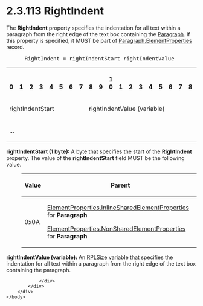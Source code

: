 <html dir="LTR" xmlns:mshelp="http://msdn.microsoft.com/mshelp" xmlns:ddue="http://ddue.schemas.microsoft.com/authoring/2003/5" xmlns:xlink="http://www.w3.org/1999/xlink" xmlns:tool="http://www.microsoft.com/tooltip">
    <head>
        <meta http-equiv="Content-Type" content="text/html; CHARSET=utf-8"></meta>
        <meta name="save" content="history"></meta>
        <title>2.3.113 RightIndent</title>
        <xml>
            <mshelp:toctitle title="2.3.113 RightIndent"></mshelp:toctitle>
            <mshelp:rltitle title="[MS-RPL]: RightIndent"></mshelp:rltitle>
            <mshelp:keyword index="A" term="87063fe1-2139-422a-80de-47d6f710d59b"></mshelp:keyword>
            <mshelp:attr name="DCSext.ContentType" value="open specification"></mshelp:attr>
            <mshelp:attr name="AssetID" value="87063fe1-2139-422a-80de-47d6f710d59b"></mshelp:attr>
            <mshelp:attr name="TopicType" value="kbRef"></mshelp:attr>
            <mshelp:attr name="DCSext.Title" value="[MS-RPL]: RightIndent" />
        </xml>
    </head>
    <body>
        <div id="header">
            <h1 class="heading">2.3.113 RightIndent</h1>
        </div>
        <div id="mainSection">
            <div id="mainBody">
                <div id="allHistory" class="saveHistory"></div>
                <div id="sectionSection0" class="section" name="collapseableSection">
                    

<p>The <b>RightIndent</b> property specifies the indentation
for all text within a paragraph from the right edge of the text box containing
the <a href="3024abc3-23db-494b-a63a-6bd565e4500b.md">Paragraph</a>. If this
property is specified, it MUST be part of <a href="d7f6cef2-01c6-4562-a4a0-5f205d79963e.md">Paragraph.ElementProperties</a>
record.</p>

<dl>
<dd>
<div><pre> RightIndent = rightIndentStart rightIndentValue
</pre></div>
</dd></dl>

<table>
 <tr>
  <th><p><br>0</p></th>
  <th><p><br>1</p></th>
  <th><p><br>2</p></th>
  <th><p><br>3</p></th>
  <th><p><br>4</p></th>
  <th><p><br>5</p></th>
  <th><p><br>6</p></th>
  <th><p><br>7</p></th>
  <th><p><br>8</p></th>
  <th><p><br>9</p></th>
  <th><p>1<br>0</p></th>
  <th><p><br>1</p></th>
  <th><p><br>2</p></th>
  <th><p><br>3</p></th>
  <th><p><br>4</p></th>
  <th><p><br>5</p></th>
  <th><p><br>6</p></th>
  <th><p><br>7</p></th>
  <th><p><br>8</p></th>
  <th><p><br>9</p></th>
  <th><p>2<br>0</p></th>
  <th><p><br>1</p></th>
  <th><p><br>2</p></th>
  <th><p><br>3</p></th>
  <th><p><br>4</p></th>
  <th><p><br>5</p></th>
  <th><p><br>6</p></th>
  <th><p><br>7</p></th>
  <th><p><br>8</p></th>
  <th><p><br>9</p></th>
  <th><p>3<br>0</p></th>
  <th><p><br>1</p></th>
 </tr>
 <tr>
  <td colspan="8">
  <p>rightIndentStart</p>
  </td>
  <td colspan="24">
  <p>rightIndentValue
  (variable)</p>
  </td>
 </tr>
 <tr>
  <td colspan="32">
  <p>...</p>
  </td>
 </tr>
</table>

<p><b>rightIndentStart (1 byte): </b>A byte that
specifies the start of the <b>RightIndent</b> property. The value of the <b>rightIndentStart</b>
field MUST be the following value.</p>

<dl>
<dd>
<table>
 <thead>
  <tr>
   <th>
   <p>Value</p>
   </th>
   <th>
   <p>Parent</p>
   </th>
  </tr>
 </thead>
 <tr>
  <td>
  <p>0x0A</p>
  </td>
  <td>
  <p><a href="23d76278-cee5-45ee-a361-a9d94d6d3300.md">ElementProperties.InlineSharedElementProperties</a>
  for <b>Paragraph</b></p>
  <p><a href="1b1b7882-84bb-47d4-a3d2-b020b8d23d7a.md">ElementProperties.NonSharedElementProperties</a>
  for <b>Paragraph</b></p>
  </td>
 </tr>
</table>
</dd></dl>

<p><b>rightIndentValue (variable): </b>An <a href="7d5e716b-a059-4bd9-9462-0309243f7204.md">RPLSize</a> variable that
specifies the indentation for all text within a paragraph from the right edge
of the text box containing the paragraph.</p>


                </div>
            </div>
        </div>
    </body>
</html>